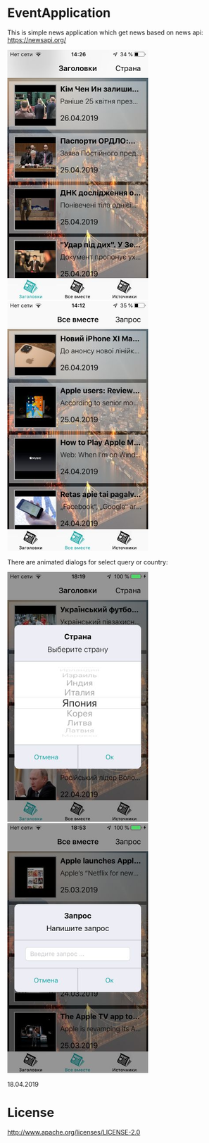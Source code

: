 # EventApplication

This is simple news application which get news based on news api: https://newsapi.org/

![alt text](https://github.com/Icar05/EventApplication/blob/master/iOSNewHeaders.jpg)    ![alt text](https://github.com/Icar05/EventApplication/blob/master/iOSNewEverything.jpg)


There are animated dialogs for select query or country:

![alt text](https://github.com/Icar05/EventApplication/blob/master/IMG-0041.jpg)   ![alt text](https://github.com/Icar05/EventApplication/blob/master/iOSQuery.jpg) 

18.04.2019

# License

http://www.apache.org/licenses/LICENSE-2.0
